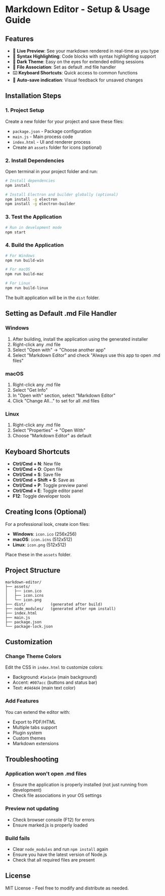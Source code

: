 # Markdown Editor - Setup & Usage Guide

## Features
- 📝 **Live Preview**: See your markdown rendered in real-time as you type
- 🎨 **Syntax Highlighting**: Code blocks with syntax highlighting support
- 🌙 **Dark Theme**: Easy on the eyes for extended editing sessions
- 📁 **File Association**: Set as default .md file handler
- ⌨️ **Keyboard Shortcuts**: Quick access to common functions
- 💾 **Auto-save indication**: Visual feedback for unsaved changes

## Installation Steps

### 1. Project Setup

Create a new folder for your project and save these files:
- `package.json` - Package configuration
- `main.js` - Main process code
- `index.html` - UI and renderer process
- Create an `assets` folder for icons (optional)

### 2. Install Dependencies

Open terminal in your project folder and run:

```bash
# Install dependencies
npm install

# Install Electron and builder globally (optional)
npm install -g electron
npm install -g electron-builder
```

### 3. Test the Application

```bash
# Run in development mode
npm start
```

### 4. Build the Application

```bash
# For Windows
npm run build-win

# For macOS
npm run build-mac

# For Linux
npm run build-linux
```

The built application will be in the `dist` folder.

## Setting as Default .md File Handler

### Windows
1. After building, install the application using the generated installer
2. Right-click any .md file
3. Select "Open with" → "Choose another app"
4. Select "Markdown Editor" and check "Always use this app to open .md files"

### macOS
1. Right-click any .md file
2. Select "Get Info"
3. In "Open with" section, select "Markdown Editor"
4. Click "Change All..." to set for all .md files

### Linux
1. Right-click any .md file
2. Select "Properties" → "Open With"
3. Choose "Markdown Editor" as default

## Keyboard Shortcuts

- **Ctrl/Cmd + N**: New file
- **Ctrl/Cmd + O**: Open file
- **Ctrl/Cmd + S**: Save file
- **Ctrl/Cmd + Shift + S**: Save as
- **Ctrl/Cmd + P**: Toggle preview panel
- **Ctrl/Cmd + E**: Toggle editor panel
- **F12**: Toggle developer tools

## Creating Icons (Optional)

For a professional look, create icon files:
- **Windows**: `icon.ico` (256x256)
- **macOS**: `icon.icns` (512x512)
- **Linux**: `icon.png` (512x512)

Place these in the `assets` folder.

## Project Structure

```
markdown-editor/
├── assets/
│   ├── icon.ico
│   ├── icon.icns
│   └── icon.png
├── dist/           (generated after build)
├── node_modules/   (generated after npm install)
├── index.html
├── main.js
├── package.json
└── package-lock.json
```

## Customization

### Change Theme Colors
Edit the CSS in `index.html` to customize colors:
- Background: `#1e1e1e` (main background)
- Accent: `#007acc` (buttons and status bar)
- Text: `#d4d4d4` (main text color)

### Add Features
You can extend the editor with:
- Export to PDF/HTML
- Multiple tabs support
- Plugin system
- Custom themes
- Markdown extensions

## Troubleshooting

### Application won't open .md files
- Ensure the application is properly installed (not just running from development)
- Check file associations in your OS settings

### Preview not updating
- Check browser console (F12) for errors
- Ensure marked.js is properly loaded

### Build fails
- Clear `node_modules` and run `npm install` again
- Ensure you have the latest version of Node.js
- Check that all required files are present

## License
MIT License - Feel free to modify and distribute as needed.